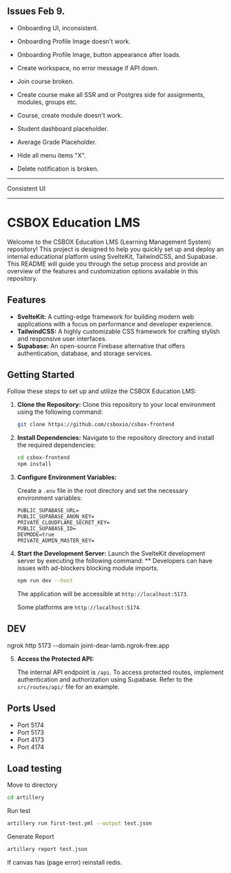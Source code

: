 Issues Feb 9.
-----

 - Onboarding UI, inconsistent.

 - Onboarding Profile Image doesn't work.

 - Onboarding Profile Image, button appearance after loads.

- Create workspace, no error message if API down.

- Join course broken.

- Create course make all SSR and or Postgres side for assignments, modules, groups etc.

- Course, create module doesn't work. 

- Student dashboard placeholder.

- Average Grade Placeholder.

- Hide all menu items "X".

- Delete notification is broken.

------

Consistent UI

-------


# CSBOX Education LMS

Welcome to the CSBOX Education LMS (Learning Management System) repository! This project is designed to help you quickly set up and deploy an internal educational platform using SvelteKit, TailwindCSS, and Supabase. This README will guide you through the setup process and provide an overview of the features and customization options available in this repository.

## Features

- **SvelteKit:** A cutting-edge framework for building modern web applications with a focus on performance and developer experience.
- **TailwindCSS:** A highly customizable CSS framework for crafting stylish and responsive user interfaces.
- **Supabase:** An open-source Firebase alternative that offers authentication, database, and storage services.

## Getting Started

Follow these steps to set up and utilize the CSBOX Education LMS:

1. **Clone the Repository:** Clone this repository to your local environment using the following command:

   ```bash
   git clone https://github.com/csboxio/csbox-frontend
   ```

2. **Install Dependencies:** Navigate to the repository directory and install the required dependencies:

   ```bash
   cd csbox-frontend
   npm install
   ```

3. **Configure Environment Variables:**

   Create a `.env` file in the root directory and set the necessary environment variables:

   ```env
   PUBLIC_SUPABASE_URL=
   PUBLIC_SUPABASE_ANON_KEY=
   PRIVATE_CLOUDFLARE_SECRET_KEY=
   PUBLIC_SUPABASE_ID=
   DEVMODE=true
   PRIVATE_ADMIN_MASTER_KEY=
   ```

4. **Start the Development Server:** Launch the SvelteKit development server by executing the following command:
   ** Developers can have issues with ad-blockers blocking module imports. 
   ```bash
   npm run dev --host
   ```

   The application will be accessible at `http://localhost:5173`. 
   
   Some platforms are `http://localhost:5174`.

## DEV
ngrok http 5173 --domain joint-dear-lamb.ngrok-free.app

5. **Access the Protected API:**

   The internal API endpoint is `/api`. To access protected routes, implement authentication and authorization using Supabase. Refer to the `src/routes/api/` file for an example.

## Ports Used

- Port 5174
- Port 5173
- Port 4173
- Port 4174


## Load testing

Move to directory

```bash
cd artillery
```

Run test

```bash
artillery run first-test.yml --output test.json
```

Generate Report

```bash 
artillery report test.json
```

If canvas has (page error) reinstall redis.





